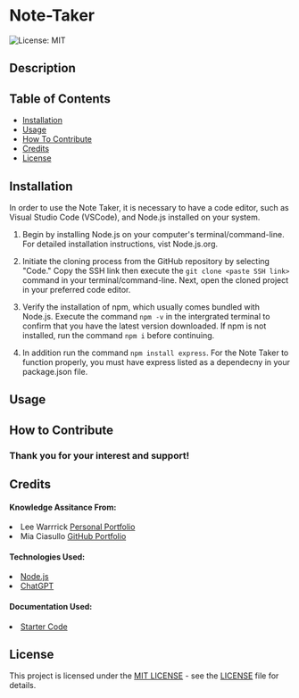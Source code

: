 # Note-Taker
![License: MIT](https://img.shields.io/badge/License-MIT-yellow.svg)

## Description


## Table of Contents

- [Installation](#installation)
- [Usage](#usage)
- [How To Contribute](#how-to-contribute)
- [Credits](#credits)
- [License](#license)

## Installation

In order to use the Note Taker, it is necessary to have a code editor, such as Visual Studio Code (VSCode), and Node.js installed on your system.

1. Begin by installing Node.js on your computer's terminal/command-line. For detailed installation instructions, vist Node.js.org.

2. Initiate the cloning process from the GitHub repository by selecting "Code." Copy the SSH link then execute the `git clone <paste SSH link>` command in your terminal/command-line. Next, open the cloned project in your preferred code editor.

3. Verify the installation of npm, which usually comes bundled with Node.js. Execute the command `npm -v` in the intergrated terminal to confirm that you have the latest version downloaded. If npm is not installed, run the command `npm i` before continuing.

4. In addition run the command `npm install express`. For the Note Taker to function properly, you must have express listed as a dependecny in your package.json file.

## Usage

## How to Contribute
### Thank you for your interest and support!

## Credits

#### Knowledge Assitance From:
<li>Lee Warrrick <a href="https://leewarrick.com/">Personal Portfolio</a></li>
<li>Mia Ciasullo <a href="https://github.com/miacias">GitHub Portfolio</a></li>

#### Technologies Used:
<li><a href="https://nodejs.org/en/">Node.js</a></li>
<li><a href="https://chat.openai.com/">ChatGPT</a></li>

#### Documentation Used:
<li><a href="https://github.com/coding-boot-camp/miniature-eureka/tree/main/Develop/public">Starter Code</a></li>

## License

This project is licensed under the <a href="https://opensource.org/licenses/MIT">MIT LICENSE</a> - see the [LICENSE](./LICENSE) file for details.